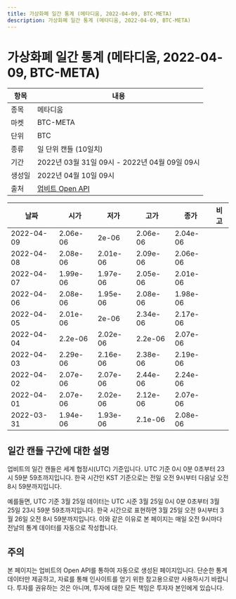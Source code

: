 ```yaml
---
title: 가상화폐 일간 통계 (메타디움, 2022-04-09, BTC-META)
description: 가상화폐 일간 통계 (메타디움, 2022-04-09, BTC-META)
---
```



가상화폐 일간 통계 (메타디움, 2022-04-09, BTC-META)
===

|항목|내용|
|--|--|
|종목|메타디움|
|마켓|BTC-META|
|단위|BTC|
|종류|일 단위 캔들 (10일치)|
|기간|2022년 03월 31일 09시 - 2022년 04월 09일 09시|
|생성일|2022년 04월 10일 09시|
|출처|[업비트 Open API](https://docs.upbit.com)|


|날짜|시가|저가|고가|종가|비고|
|--|--|--|--|--|--|
|2022-04-09|2.06e-06|2e-06|2.06e-06|2.04e-06|    |
|2022-04-08|2.08e-06|2.01e-06|2.09e-06|2.06e-06|    |
|2022-04-07|1.99e-06|1.97e-06|2.05e-06|2.01e-06|    |
|2022-04-06|2.08e-06|1.95e-06|2.08e-06|1.98e-06|    |
|2022-04-05|2.01e-06|2e-06|2.34e-06|2.17e-06|    |
|2022-04-04|2.2e-06|2.02e-06|2.2e-06|2.07e-06|    |
|2022-04-03|2.29e-06|2.16e-06|2.38e-06|2.19e-06|    |
|2022-04-02|2.07e-06|2.07e-06|2.44e-06|2.24e-06|    |
|2022-04-01|2.07e-06|2.02e-06|2.12e-06|2.07e-06|    |
|2022-03-31|1.94e-06|1.93e-06|2.1e-06|2.08e-06|    |


일간 캔들 구간에 대한 설명
---


업비트의 일간 캔들은 세계 협정시(UTC) 기준입니다. 
UTC 기준 0시 0분 0초부터 23시 59분 59초까지입니다. 
한국 시간인 KST 기준으로는 전일 오전 9시부터 다음날 오전 8시 59분까지입니다. 


예를들면, UTC 기준 3월 25일 데이터는 UTC 시준 3월 25일 0시 0분 0초부터 3월 25일 23시 59분 59초까지입니다. 
한국 시간으로 표현하면 3월 25일 오전 9시부터 3월 26일 오전 8시 59분까지입니다. 
이와 같은 이유로 본 페이지는 매일 오전 9시마다 전날의 통계 데이터를 자동으로 작성합니다. 


주의
---


본 페이지는 업비트의 Open API를 통하여 자동으로 생성된 페이지입니다. 
단순한 통계 데이터만 제공하고, 자료를 통해 인사이트를 얻기 위한 참고용으로만 사용하시기 바랍니다. 
투자를 권유하는 것은 아니며, 투자에 대한 모든 책임은 투자자 본인에게 있습니다. 
